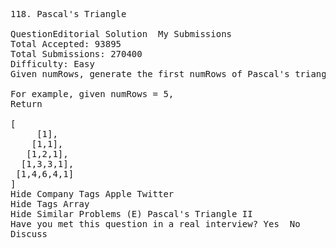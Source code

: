 <pre>
118. Pascal's Triangle  

QuestionEditorial Solution  My Submissions
Total Accepted: 93895
Total Submissions: 270400
Difficulty: Easy
Given numRows, generate the first numRows of Pascal's triangle.

For example, given numRows = 5,
Return

[
     [1],
    [1,1],
   [1,2,1],
  [1,3,3,1],
 [1,4,6,4,1]
]
Hide Company Tags Apple Twitter
Hide Tags Array
Hide Similar Problems (E) Pascal's Triangle II
Have you met this question in a real interview? Yes  No
Discuss
</pre>
